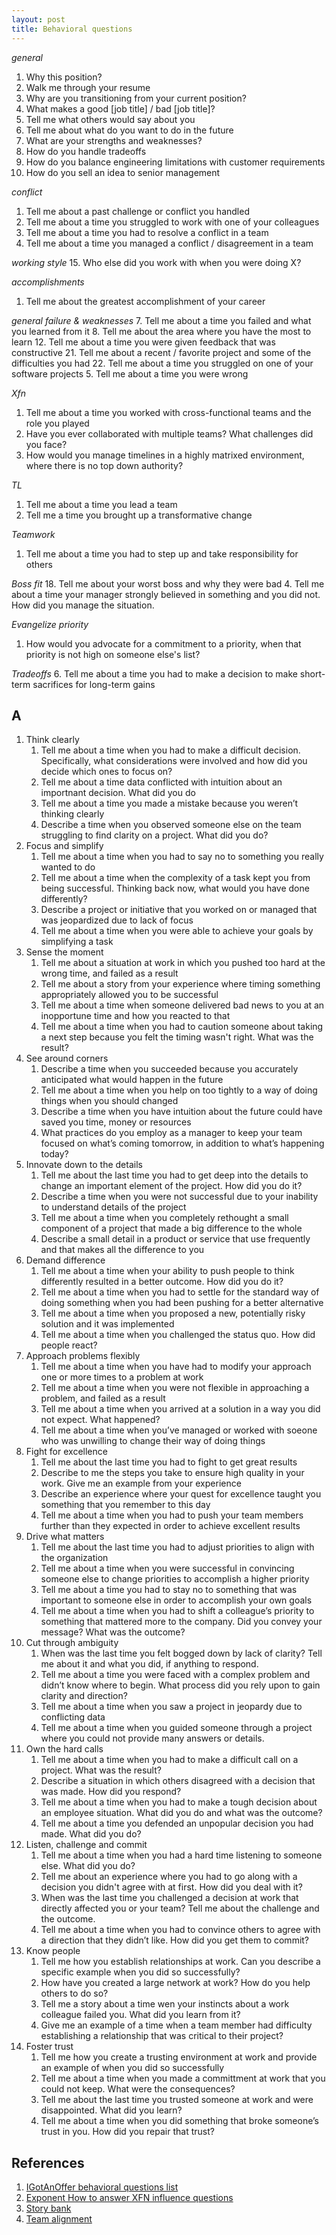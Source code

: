 ```yaml
---
layout: post
title: Behavioral questions
---
```


*general*

1. Why this position?
2. Walk me through your resume
3. Why are you transitioning from your current position?
4. What makes a good [job title] / bad [job title]?
5. Tell me what others would say about you
6.  Tell me about what do you want to do in the future
7.  What are your strengths and weaknesses?
8. How do you handle tradeoffs
9. How do you balance engineering limitations with customer requirements
10. How do you sell an idea to senior management

*conflict*
1. Tell me about a past challenge or conflict you handled
11. Tell me about a time you struggled to work with one of your colleagues
13. Tell me about a time you had to resolve a conflict in a team
14. Tell me about a time you managed a conflict / disagreement in a team

*working style*
15. Who else did you work with when you were doing X?

*accomplishments*
1. Tell me about the greatest accomplishment of your career

*general failure & weaknesses*
7. Tell me about a time you failed and what you learned from it
8.  Tell me about the area where you have the most to learn
12. Tell me about a time you were given feedback that was constructive
21. Tell me about a recent / favorite project and some of the difficulties you had
22. Tell me about a time you struggled on one of your software projects
5. Tell me about a time you were wrong

*Xfn*
1.  Tell me about a time you worked with cross-functional teams and the role you played
2.  Have you ever collaborated with multiple teams? What challenges did you face?
3.  How would you manage timelines in a highly matrixed environment, where there is no top down authority?

*TL*
1.  Tell me about a time you lead a team
1. Tell me a time you brought up a transformative change

*Teamwork*
1.  Tell me about a time you had to step up and take responsibility for others

*Boss fit*
18. Tell me about your worst boss and why they were bad
4. Tell me about a time your manager strongly believed in something and you did not. How did you manage the situation.

*Evangelize priority*
1.  How would you advocate for a commitment to a priority, when that priority is not high on someone else's list?

*Tradeoffs*
6. Tell me about a time you had to make a decision to make short-term sacrifices for long-term gains

## A

1. Think clearly
   1. Tell me about a time when you had to make a difficult decision. Specifically, what considerations were involved and how did you decide which ones to focus on?
   2. Tell me about a time data conflicted with intuition about an importnant decision. What did you do
   3. Tell me about a time you made a mistake because you weren’t thinking clearly
   4. Describe a time when you observed someone else on the team struggling to find clarity on a project. What did you do?
2. Focus and simplify
   1. Tell me about a time when you had to say no to something you really wanted to do
   2. Tell me about a time when the complexity of a task kept you from being successful. Thinking back now, what would you have done differently?
   3. Describe a project or initiative that you worked on or managed that was jeopardized due to lack of focus
   4. Tell me about a time when you were able to achieve your goals by simplifying a task
3. Sense the moment
    1. Tell me about a situation at work in which you pushed too hard at the wrong time, and failed as a result
    2. Tell me about a story from your experience where timing something appropriately allowed you to be successful
    3. Tell me about a time when someone delivered bad news to you at an inopportune time and how you reacted to that
    4. Tell me about a time when you had to caution someone about taking a next step because you felt the timing wasn't right. What was the result?
4.  See around corners
    1.  Describe a time when you succeeded because you accurately anticipated what would happen in the future
    2.  Tell me about a time when you help on too tightly to a way of doing things when you should changed
    3.  Describe a time when you have intuition about the future could have saved you time, money or resources
    4.  What practices do you employ as a manager to keep your team focused on what’s coming tomorrow, in addition to what’s happening today?
5.  Innovate down to the details
    1.  Tell me about the last time you had to get deep into the details to change an important element of the project. How did you do it?
    2.  Describe a time when you were not successful due to your inability to understand details of the project
    3.  Tell me about a time when you completely rethought a small component of a project that made a big difference to the whole
    4.  Describe a small detail in a product or service that use frequently and that makes all the difference to you
6.  Demand difference
    1.  Tell me about a time when your ability to push people to think differently resulted in a better outcome. How did you do it?
    2.  Tell me about a time when you had to settle for the standard way of doing something when you had been pushing for a better alternative
    3.  Tell me about a time when you proposed a new, potentially risky solution and it was implemented
    4.  Tell me about a time when you challenged the status quo. How did people react?
7.  Approach problems flexibly
    1.  Tell me about a time when you have had to modify your approach one or more times to a problem at work
    2.  Tell me about a time when you were not flexible in approaching a problem, and failed as a result
    3.  Tell me about a time when you arrived at a solution in a way you did not expect. What happened?
    4.  Tell me about a time when you’ve managed or worked with soeone who was unwilling to change their way of doing things
8.  Fight for excellence
    1.  Tell me about the last time you had to fight to get great results
    2.  Describe to me the steps you take to ensure high quality in your work. Give me an example from your experience
    3.  Describe an experience where your quest for excellence taught you something that you remember to this day
    4.  Tell me about a time when you had to push your team members further than they expected in order to achieve excellent results
9.  Drive what matters
    1.  Tell me about the last time you had to adjust priorities to align with the organization
    2.  Tell me about a time when you were successful in convincing someone else to change priorities to accomplish a higher priority
    3.  Tell me about a time you had to stay no to something that was important to someone else in order to accomplish your own goals
    4.  Tell me about a time when you had to shift a colleague’s priority to something that mattered more to the company. Did you convey your message? What was the outcome?
10. Cut through ambiguity
    1.  When was the last time you felt bogged down by lack of clarity? Tell me about it and what you did, if anything to respond.
    2.  Tell me about a time you were faced with a complex problem and didn’t know where to begin. What process did you rely upon to gain clarity and direction?
    3.  Tell me about a time when you saw a project in jeopardy due to conflicting data
    4.  Tell me about a time when you guided someone through a project where you could not provide many answers or details.
11. Own the hard calls
    1.  Tell me about a time when you had to make a difficult call on a project. What was the result?
    2.  Describe a situation in which others disagreed with a decision that was made. How did you respond?
    3.  Tell me about a time when you had to make a tough decision about an employee situation. What did you do and what was the outcome?
    4.  Tell me about a time you defended an unpopular decision you had made. What did you do?
12. Listen, challenge and commit
    1.  Tell me about a time when you had a hard time listening to someone else. What did you do?
    2.  Tell me about an experience where you had to go along with a decision you didn't agree with at first. How did you deal with it?
    3.  When was the last time you challenged a decision at work that directly affected you or your team? Tell me about the challenge and the outcome.
    4.  Tell me about a time when you had to convince others to agree with a direction that they didn’t like. How did you get them to commit?
13. Know people
    1.  Tell me how you establish relationships at work. Can you describe a specific example when you did so successfully?
    2.  How have you created a large network at work? How do you help others to do so?
    3.  Tell me a story about a time wen your instincts about a work colleague failed you. What did you learn from it?
    4.  Give me an example of a time when a team member had difficulty establishing a relationship that was critical to their project?
14. Foster trust
    1.  Tell me how you create a trusting environment at work and provide an example of when you did so successfully
    2.  Tell me about a time when you made a committment at work that you could not keep. What were the consequences?
    3.  Tell me about the last time you trusted someone at work and were disappointed. What did you learn?
    4.  Tell me about a time when you did something that broke someone’s trust in you. How did you repair that trust?
    
## References

1. [IGotAnOffer behavioral questions list](https://igotanoffer.com/blogs/product-manager/behavioral-interview-questions-tech-companies)
2. [Exponent How to answer XFN influence questions](https://www.tryexponent.com/courses/cross-functional-pmm/how-to-answer-cross-functional)
3. [Story bank](https://www.tryexponent.com/courses/behavioral/behavioral-interviews-creating-story-bank)
4. [Team alignment](https://pulseasync.com/operators/remote-team-alignment/)
